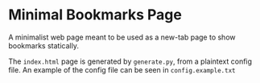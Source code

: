 # Minimal Bookmarks Page

A minimalist web page meant to be used as a new-tab page to show bookmarks statically.

The `index.html` page is generated by `generate.py`, from a plaintext config file. An example of the config file can be seen in `config.example.txt`
